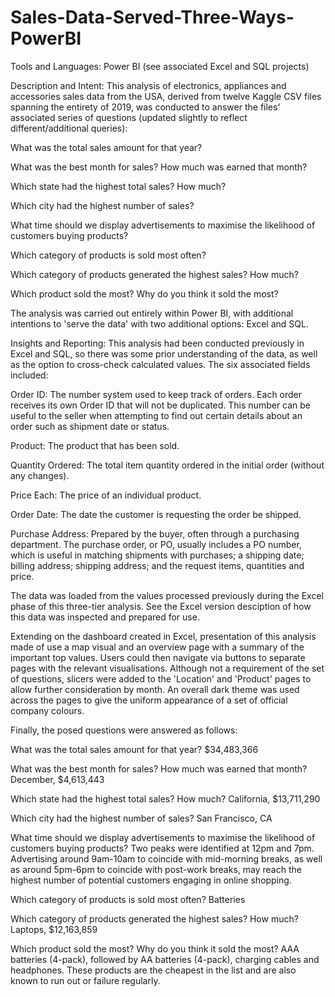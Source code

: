 # Sales-Data-Served-Three-Ways-PowerBI
Tools and Languages: Power BI (see associated Excel and SQL projects)

Description and Intent: This analysis of electronics, appliances and accessories sales data from the USA, derived from twelve Kaggle CSV files spanning the entirety of 2019, was conducted to answer the files' associated series of questions (updated slightly to reflect different/additional queries):

What was the total sales amount for that year?

What was the best month for sales? How much was earned that month?

Which state had the highest total sales? How much?

Which city had the highest number of sales?

What time should we display advertisements to maximise the likelihood of customers buying products?

Which category of products is sold most often?

Which category of products generated the highest sales? How much?

Which product sold the most? Why do you think it sold the most?

The analysis was carried out entirely within Power BI, with additional intentions to 'serve the data' with two additional options: Excel and SQL.

Insights and Reporting: This analysis had been conducted previously in Excel and SQL, so there was some prior understanding of the data, as well as the option to cross-check calculated values. The six associated fields included:

Order ID: The number system used to keep track of orders. Each order receives its own Order ID that will not be duplicated. This number can be useful to the seller when attempting to find out certain details about an order such as shipment date or status.

Product: The product that has been sold.

Quantity Ordered: The total item quantity ordered in the initial order (without any changes).

Price Each: The price of an individual product.

Order Date: The date the customer is requesting the order be shipped.

Purchase Address: Prepared by the buyer, often through a purchasing department. The purchase order, or PO, usually includes a PO number, which is useful in matching shipments with purchases; a shipping date; billing address; shipping address; and the request items, quantities and price.

The data was loaded from the values processed previously during the Excel phase of this three-tier analysis. See the Excel version desciption of how this data was inspected and prepared for use. 

Extending on the dashboard created in Excel, presentation of this analysis made of use a map visual and an overview page with a summary of the important top values. Users could then navigate via buttons to separate pages with the relevant visualisations. Although not a requirement of the set of questions, slicers were added to the 'Location' and 'Product' pages to allow further consideration by month. An overall dark theme was used across the pages to give the uniform appearance of a set of official company colours. 

Finally, the posed questions were answered as follows:

What was the total sales amount for that year? $34,483,366

What was the best month for sales? How much was earned that month? December, $4,613,443

Which state had the highest total sales? How much? California, $13,711,290

Which city had the highest number of sales? San Francisco, CA

What time should we display advertisements to maximise the likelihood of customers buying products? Two peaks were identified at 12pm and 7pm. Advertising around 9am-10am to coincide with mid-morning breaks, as well as around 5pm-6pm to coincide with post-work breaks, may reach the highest number of potential customers engaging in online shopping. 

Which category of products is sold most often? Batteries

Which category of products generated the highest sales? How much? Laptops, $12,163,859

Which product sold the most? Why do you think it sold the most? AAA batteries (4-pack), followed by AA batteries (4-pack), charging cables and headphones. These products are the cheapest in the list and are also known to run out or failure regularly.
